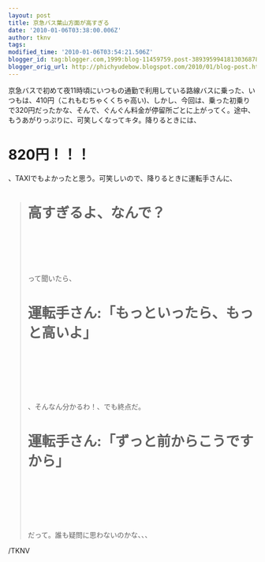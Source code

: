 ```yaml
---
layout: post
title: 京急バス葉山方面が高すぎる
date: '2010-01-06T03:38:00.006Z'
author: tknv
tags: 
modified_time: '2010-01-06T03:54:21.506Z'
blogger_id: tag:blogger.com,1999:blog-11459759.post-3893959941813036878
blogger_orig_url: http://phichyudebow.blogspot.com/2010/01/blog-post.html
---
```


京急バスで初めて夜11時頃にいつもの通勤で利用している路線バスに乗った、いつもは、410円（これもむちゃくくちゃ高い)、しかし、今回は、乗った初乗りで320円だったかな、そんで、ぐんぐん料金が停留所ごとに上がってく。途中、もうあがりっぷりに、可笑しくなってキタ。降りるときには、<h1>820円！！！</h1>、TAXIでもよかったと思う。可笑しいので、降りるときに運転手さんに、<blockquote><h1>高すぎるよ、なんで？</h1><br><br><br><br><br>って聞いたら、<h1>運転手さん:「もっといったら、もっと高いよ」</h1><br><br><br><br><br><br>、そんなん分かるわ！、でも終点だ。<h1>運転手さん:「ずっと前からこうですから」</h1><br><br><br><br><br><br>だって。誰も疑問に思わないのかな、、、<br></blockquote><div class="blogger-post-footer">/TKNV</div>